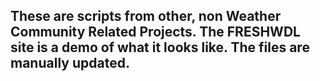 <h2>These are scripts from other, non Weather Community Related Projects. The FRESHWDL site is a demo of what it looks like. The files are manually updated.</h2>
